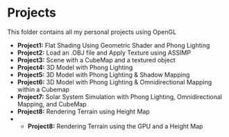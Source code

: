 # Projects 

This folder contains all my personal projects using OpenGL

* <strong>Project1:</strong> Flat Shading Using Geometric Shader and Phong Lighting
* <strong>Project2:</strong> Load an .OBJ file and Apply Texture using ASSIMP
* <strong>Project3:</strong> Scene with a CubeMap and a textured object
* <strong>Project4:</strong> 3D Model with Phong Lighting
* <strong>Project5:</strong> 3D Model with Phong Lighting & Shadow Mapping
* <strong>Project6:</strong> 3D Model with Phong Lighting & Omnidirectional Mapping within a Cubemap
* <strong>Project7:</strong> Solar System Simulation with Phong Lighting, Omnidirectional Mapping, and CubeMap
* <strong>Project8:</strong> Rendering Terrain using Height Map
* * <strong>Project8:</strong> Rendering Terrain using the GPU and a Height Map
